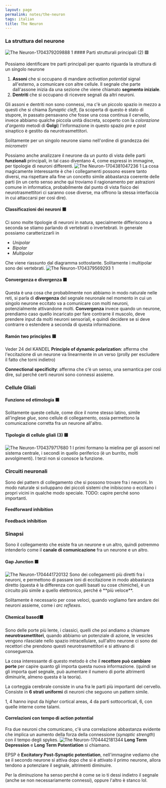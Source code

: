 ```yaml
---
layout: page
permalink: notes/the-neuron
tags: italian
title: The Neuron
---
```


### La struttura del neurone

<img src="/images/notes/The Neuron-1704379209888 1.jpeg" alt="The Neuron-1704379209888 1">
#### Parti strutturali principali (2) 🟩

Possiamo identificare tre parti principali per quanto riguarda la struttura di un singolo neurone
1. **Assoni** che si occupano di mandare *activation potential* signal all'esterno, a comunicare con altre cellule. Il segnale che parte dall'assone inizia da una sezione che viene chiamato **segmento iniziale**.
2. **Dentriti** che si occupano di ricevere segnali da altri neuroni.

Gli assoni e dentriti non sono connessi, ma c'è un piccolo spazio in mezzo a questi che si chiama *Synaptic cleft*, (la scoperta di questo è stato di stupore, in passato pensavano che fosse una cosa continua il cervello, invece abbiamo qualche piccola unità discreta, scoperto con la *colorazione d'argento* metodi di **Golgi**) l'informazione in questo spazio *pre* e *post* sinaptico è gestito da neurotrasmettitori.

Solitamente per un singolo neurone siamo nell'ordine di grandezza dei *micrometri*

Possiamo anche analizzare il neurone da un punto di vista delle parti **funzionali** principali, in tal caso diventano 4, come espressi in immagine, per tipologie di neuroni differenti.
<img src="/images/notes/The Neuron-1704381047236 1.jpeg" alt="The Neuron-1704381047236 1">
La cosa magicamente interessante è che i collegamenti possono essere tanto diversi, ma rispettare alla fine un concetto simile abbastanza coerente delle parti (in un certo senso anche qui troviamo il ragionamento per astrazioni comune in informatica, probabilmente dal punto di vista fisico dei neurotrasmettitori ci saranno cose diverse, ma offrono la stessa interfaccia in cui attaccarsi per così dire).

#### Classificazioni dei neuroni 🟩
Ci sono molte tipologie di neuroni in natura, specialmente differiscono a seconda se stiamo parlando di vertebrati o invertebrati.
In generale possiamo caratterizzarli in 
- *Unipolar*
- *Bipolar*
- *Multipolar*

Che viene riassunto dal diagramma sottostante.
Solitamente i multipolar sono dei vertebrati.
<img src="/images/notes/The Neuron-1704379569293 1.jpeg" alt="The Neuron-1704379569293 1">

#### Convergenza e divergenza 🟩

Questa è una cosa che probabilmente non abbiamo in modo naturale nelle reti, si parla di **divergenza** del segnale neuronale nel momento in cui un singolo neurone eccitato va a comunicare con molti neuroni, potenzialmente attivandone molti.
**Convergenza** invece quando un neurone, prendiamo caso quello incaricato per fare contrarre il muscolo, deve prendere input da molti neuroni sensoriali, e quindi decidere se si deve contrarre o estendere a seconda di questa informazione.

#### Ramón two principles 🟨
Veder 24 del KANDEL
**Principle of dynamic polarization**: afferma che l'eccitazione di un neurone va linearmente in un verso (prolly per escludere il fatto che torni indietro)

**Connectional specificity**: afferma che c'è un senso, una semantica per così dire, sul perché certi neuroni sono connessi assieme.


### Cellule Gliali
#### Funzione ed etimologia 🟩
Solitamente queste cellule, come dice il nome stesso latino, simile all'inglese *glue*, sono cellule di collegamento, ossia permettono la comunicazione corretta fra un neurone all'altro.

#### Tipologie di cellule gliali (3) 🟨
<img src="/images/notes/The Neuron-1704379717680 1.jpeg" alt="The Neuron-1704379717680 1">
I primi formano la mielina per gli assoni nel sistema centrale, i secondi in quello periferico (è un burrito, molti avvolgimenti).
I terzi non si conosce la funzione.

### Circuiti neuronali

Sono dei pattern di collegamento che si possono trovare fra i neuroni. In modo naturale si sviluppano dei piccoli sistemi che inibiscono o eccitano i propri vicini in qualche modo speciale.
TODO: capire perché sono importanti.
#### Feedforward inhibition

#### Feedback inhibition

### Sinapsi
Sono il collegamento che esiste fra un neurone e un altro, quindi potremmo intenderlo come il **canale di comunicazione** fra un neurone e un altro.
#### Gap Junction 🟩
<img src="/images/notes/The Neuron-1704441720132.jpeg" alt="The Neuron-1704441720132">
Sono dei collegamenti più diretti fra i neuroni, e permettono di passare ioni di eccitazione in modo abbastanza diretto (questa è la differenza con quelli basati su cose chimiche), è un circuito più simile a quello elettronico, perché è **più veloce**.

Solitamente è necessario per cose veloci, quando vogliamo fare andare dei neuroni assieme, come i *arc reflexes*.

#### Chemical based🟩
Sono delle porte più lente, i classici, quelli che poi andiamo a chiamare **neurotrasmettitori**, quando abbiamo un potenziale di azione, le vesicles vengono rilasciate nello spazio intracellulare, sull'altro neurone ci sono dei recettori che prendono questi neurotrasmettitori e si attivano di conseguenza.

La cosa interessante di questo metodo è che il **recettore può cambiare porte** per capire quanto gli importa questa nuova informazione. (quindi se gli importa quel segnale, può aumentare il numero di porte altrimenti diminuirle, almeno questa è la teoria).



La corteggia cerebrale consiste in una fra le parti più importanti del cervello. Consiste in **6 strati uniformi** di neuroni che seguono un pattern simile.

1, 4 hanno input da *higher* cortical areas, 4 da parti sottocorticali, 6, con quelle interne come talami.

#### Correlazioni con tempo di action potential
Fra due neuroni che comunicano, c'è una correlazione abbastanza evidente che implica un aumento della forza della connessione (*synaptic strength*)  con il tempo degli spykes.
<img src="/images/notes/The Neuron-1704442181344.jpeg" alt="The Neuron-1704442181344">
**Long Term Depression** e **Long Term Potentiation** si chiamano.

EPSP è **Excitatory Post-Synaptic potentiation**, nell'immagine vediamo che se il secondo neurone si attiva dopo che si è attivato il primo neurone, allora tendono a potenziare il segnale, altrimenti diminuire.

Per la diminuzione ha senso perché è come se io ti dessi indietro il segnale (anche se non necessariamente connessi), oppure l'altro è stanco lol.